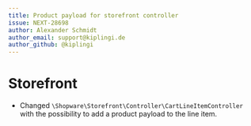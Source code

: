 ```yaml
---
title: Product payload for storefront controller 
issue: NEXT-28698
author: Alexander Schmidt
author_email: support@kiplingi.de
author_github: @kiplingi
---
```


# Storefront
* Changed `\Shopware\Storefront\Controller\CartLineItemController` with the possibility to add a product payload to the line item.
